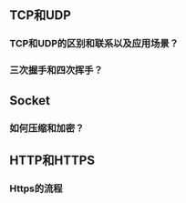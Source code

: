 ## TCP和UDP

### TCP和UDP的区别和联系以及应用场景？
### 三次握手和四次挥手？

## Socket

### 如何压缩和加密？

## HTTP和HTTPS

### Https的流程



### 